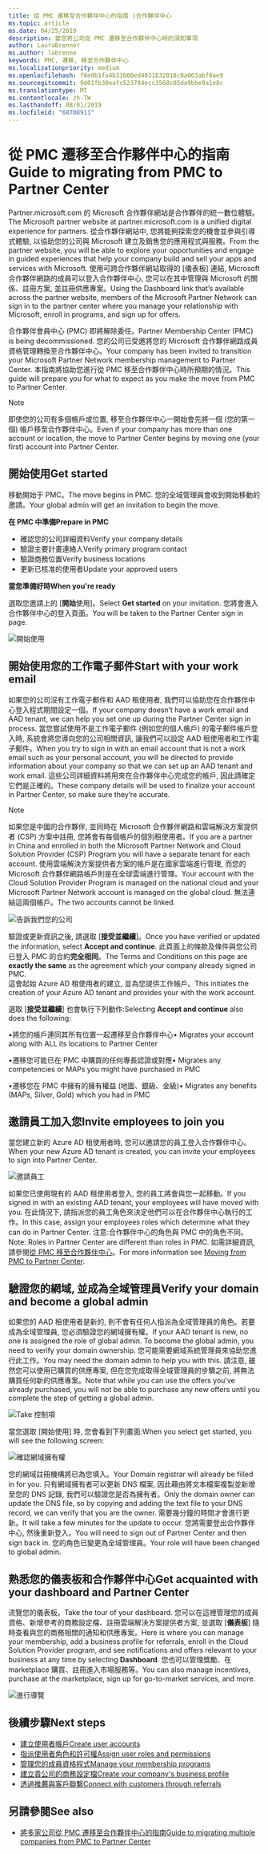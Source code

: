 ```yaml
---
title: 從 PMC 遷移至合作夥伴中心的指南 |合作夥伴中心
ms.topic: article
ms.date: 04/25/2019
description: 當您將公司從 PMC 遷移至合作夥伴中心時的須知事項
author: LauraBrenner
ms.author: labrenne
keywords: PMC, 遷移, 移至合作夥伴中心
ms.localizationpriority: medium
ms.openlocfilehash: f8e0b1fa4b31608ed4031832018c0a003abf0ae9
ms.sourcegitcommit: 9d01fb30eafc523784ecc3568c05da9bbe9a1e8c
ms.translationtype: MT
ms.contentlocale: zh-TW
ms.lasthandoff: 08/01/2019
ms.locfileid: "68708911"
---
```

# <a name="guide-to-migrating-from-pmc-to-partner-center"></a><span data-ttu-id="004f3-104">從 PMC 遷移至合作夥伴中心的指南</span><span class="sxs-lookup"><span data-stu-id="004f3-104">Guide to migrating from PMC to Partner Center</span></span>

<span data-ttu-id="004f3-105">Partner.microsoft.com 的 Microsoft 合作夥伴網站是合作夥伴的統一數位體驗。</span><span class="sxs-lookup"><span data-stu-id="004f3-105">The Microsoft partner website at partner.microsoft.com is a unified digital experience for partners.</span></span> <span data-ttu-id="004f3-106">從合作夥伴網站中, 您將能夠探索您的機會並參與引導式體驗, 以協助您的公司與 Microsoft 建立及銷售您的應用程式與服務。</span><span class="sxs-lookup"><span data-stu-id="004f3-106">From the partner website, you will be able to explore your opportunities and engage in guided experiences that help your company build and sell your apps and services with Microsoft.</span></span> <span data-ttu-id="004f3-107">使用可跨合作夥伴網站取得的 [儀表板] 連結, Microsoft 合作夥伴網路的成員可以登入合作夥伴中心, 您可以在其中管理與 Microsoft 的關係、註冊方案, 並註冊供應專案。</span><span class="sxs-lookup"><span data-stu-id="004f3-107">Using the Dashboard link that’s available across the partner website, members of the Microsoft Partner Network can sign in to the partner center where you  manage your relationship with Microsoft, enroll in programs, and sign up for offers.</span></span> 

<span data-ttu-id="004f3-108">合作夥伴會員中心 (PMC) 即將解除委任。</span><span class="sxs-lookup"><span data-stu-id="004f3-108">Partner Membership Center (PMC) is being decommissioned.</span></span> <span data-ttu-id="004f3-109">您的公司已受邀將您的 Microsoft 合作夥伴網路成員資格管理轉換至合作夥伴中心。</span><span class="sxs-lookup"><span data-stu-id="004f3-109">Your company has been invited to transition your Microsoft Partner Network membership management to Partner Center.</span></span> <span data-ttu-id="004f3-110">本指南將協助您進行從 PMC 移至合作夥伴中心時所預期的情況。</span><span class="sxs-lookup"><span data-stu-id="004f3-110">This guide will prepare you for what to expect as you make the move from PMC to Partner Center.</span></span>

>[!Note]
><span data-ttu-id="004f3-111">即使您的公司有多個帳戶或位置, 移至合作夥伴中心一開始會先將一個 (您的第一個) 帳戶移至合作夥伴中心。</span><span class="sxs-lookup"><span data-stu-id="004f3-111">Even if your company has more than one account or location, the move to Partner Center begins by moving one (your first) account into Partner Center.</span></span>

## <a name="get-started"></a><span data-ttu-id="004f3-112">開始使用</span><span class="sxs-lookup"><span data-stu-id="004f3-112">Get started</span></span>

<span data-ttu-id="004f3-113">移動開始于 PMC。</span><span class="sxs-lookup"><span data-stu-id="004f3-113">The move begins in PMC.</span></span> <span data-ttu-id="004f3-114">您的全域管理員會收到開始移動的邀請。</span><span class="sxs-lookup"><span data-stu-id="004f3-114">Your global admin will get an invitation to begin the move.</span></span> 

<span data-ttu-id="004f3-115">**在 PMC 中準備**</span><span class="sxs-lookup"><span data-stu-id="004f3-115">**Prepare in PMC**</span></span>
- <span data-ttu-id="004f3-116">確認您的公司詳細資料</span><span class="sxs-lookup"><span data-stu-id="004f3-116">Verify your company details</span></span> 
- <span data-ttu-id="004f3-117">驗證主要計畫連絡人</span><span class="sxs-lookup"><span data-stu-id="004f3-117">Verify primary program contact</span></span> 
- <span data-ttu-id="004f3-118">驗證商務位置</span><span class="sxs-lookup"><span data-stu-id="004f3-118">Verify business locations</span></span>
- <span data-ttu-id="004f3-119">更新已核准的使用者</span><span class="sxs-lookup"><span data-stu-id="004f3-119">Update your approved users</span></span>

<span data-ttu-id="004f3-120">**當您準備好時**</span><span class="sxs-lookup"><span data-stu-id="004f3-120">**When you're ready**</span></span>

<span data-ttu-id="004f3-121">選取您邀請上的 [**開始**使用]。</span><span class="sxs-lookup"><span data-stu-id="004f3-121">Select **Get started** on your invitation.</span></span> <span data-ttu-id="004f3-122">您將會進入合作夥伴中心的登入頁面。</span><span class="sxs-lookup"><span data-stu-id="004f3-122">You will be taken to the Partner Center sign in page.</span></span>

![開始使用](images/migration/getstarted.jpg)

## <a name="start-with-your-work-email"></a><span data-ttu-id="004f3-124">開始使用您的工作電子郵件</span><span class="sxs-lookup"><span data-stu-id="004f3-124">Start with your work email</span></span>

<span data-ttu-id="004f3-125">如果您的公司沒有工作電子郵件和 AAD 租使用者, 我們可以協助您在合作夥伴中心登入程式期間設定一個。</span><span class="sxs-lookup"><span data-stu-id="004f3-125">If your company doesn’t have a work email and AAD tenant, we can help you set one up during the Partner Center sign in process.</span></span> <span data-ttu-id="004f3-126">當您嘗試使用不是工作電子郵件 (例如您的個人帳戶) 的電子郵件帳戶登入時, 系統會將您導向您的公司相關資訊, 讓我們可以設定 AAD 租使用者和工作電子郵件。</span><span class="sxs-lookup"><span data-stu-id="004f3-126">When you try to sign in with an email account that is not a work email such as your personal account, you will be directed to provide information about your company so that we can set up an AAD tenant and work email.</span></span>
<span data-ttu-id="004f3-127">這些公司詳細資料將用來在合作夥伴中心完成您的帳戶, 因此請確定它們是正確的。</span><span class="sxs-lookup"><span data-stu-id="004f3-127">These company details will be used to finalize your account in Partner Center, so make sure they’re accurate.</span></span>

>[!Note]
><span data-ttu-id="004f3-128">如果您是中國的合作夥伴, 並同時在 Microsoft 合作夥伴網路和雲端解決方案提供者 (CSP) 方案中註冊, 您將會有每個帳戶的個別租使用者。</span><span class="sxs-lookup"><span data-stu-id="004f3-128">If you are a partner in China and enrolled in both the Microsoft Partner Network and Cloud Solution Provider (CSP) Program you will have a separate tenant for each account.</span></span> <span data-ttu-id="004f3-129">使用雲端解決方案提供者方案的帳戶是在國家雲端進行管理, 而您的 Microsoft 合作夥伴網路帳戶則是在全球雲端進行管理。</span><span class="sxs-lookup"><span data-stu-id="004f3-129">Your account with the Cloud Solution Provider Program is managed on the national cloud and your Microsoft Partner Network account is managed on the global cloud.</span></span> <span data-ttu-id="004f3-130">無法連結這兩個帳戶。</span><span class="sxs-lookup"><span data-stu-id="004f3-130">The two accounts cannot be linked.</span></span>

![告訴我們您的公司](images/migration/newtellusabout.png)

<span data-ttu-id="004f3-132">驗證或更新資訊之後, 請選取 [**接受並繼續**]。</span><span class="sxs-lookup"><span data-stu-id="004f3-132">Once you have verified or updated the information, select **Accept and continue**.</span></span>
<span data-ttu-id="004f3-133">此頁面上的條款及條件與您公司已登入 PMC 的合約**完全相同**。</span><span class="sxs-lookup"><span data-stu-id="004f3-133">The Terms and Conditions on this page are **exactly the same** as the agreement which your company already signed in PMC.</span></span>  
<span data-ttu-id="004f3-134">這會起始 Azure AD 租使用者的建立, 並為您提供工作帳戶。</span><span class="sxs-lookup"><span data-stu-id="004f3-134">This initiates the creation of your Azure AD tenant and provides your with the work account.</span></span>

<span data-ttu-id="004f3-135">選取 [**接受並繼續**] 也會執行下列動作:</span><span class="sxs-lookup"><span data-stu-id="004f3-135">Selecting **Accept and continue** also does the following:</span></span>

<span data-ttu-id="004f3-136">•將您的帳戶連同其所有位置一起遷移至合作夥伴中心</span><span class="sxs-lookup"><span data-stu-id="004f3-136">•   Migrates your account along with ALL its locations to Partner Center</span></span>

<span data-ttu-id="004f3-137">•遷移您可能已在 PMC 中購買的任何專長認證或對應</span><span class="sxs-lookup"><span data-stu-id="004f3-137">•   Migrates any competencies or MAPs you might have purchased in PMC</span></span>

<span data-ttu-id="004f3-138">•遷移您在 PMC 中擁有的擁有權益 (地圖、銀級、金級)</span><span class="sxs-lookup"><span data-stu-id="004f3-138">•   Migrates any benefits (MAPs, Silver, Gold) which you had in PMC</span></span>

## <a name="invite-employees-to-join-you"></a><span data-ttu-id="004f3-139">邀請員工加入您</span><span class="sxs-lookup"><span data-stu-id="004f3-139">Invite employees to join you</span></span>

<span data-ttu-id="004f3-140">當您建立新的 Azure AD 租使用者時, 您可以邀請您的員工登入合作夥伴中心。</span><span class="sxs-lookup"><span data-stu-id="004f3-140">When your new Azure AD tenant is created, you can invite your employees to sign into Partner Center.</span></span>

![邀請員工](images/migration/invite.png)


<span data-ttu-id="004f3-142">如果您已使用現有的 AAD 租使用者登入, 您的員工將會與您一起移動。</span><span class="sxs-lookup"><span data-stu-id="004f3-142">If you signed in with an existing AAD tenant, your employees will have moved with you.</span></span> <span data-ttu-id="004f3-143">在此情況下, 請指派您的員工角色來決定他們可以在合作夥伴中心執行的工作。</span><span class="sxs-lookup"><span data-stu-id="004f3-143">In this case, assign your employees roles which determine what they can do in Partner Center.</span></span> <span data-ttu-id="004f3-144">注意:合作夥伴中心的角色與 PMC 中的角色不同。</span><span class="sxs-lookup"><span data-stu-id="004f3-144">Note: Roles in Partner Center are different than roles in PMC.</span></span> <span data-ttu-id="004f3-145">如需詳細資訊, 請參閱[從 PMC 移至合作夥伴中心](move-pmc-pc-map.md)。</span><span class="sxs-lookup"><span data-stu-id="004f3-145">For more information see [Moving from PMC to Partner Center](move-pmc-pc-map.md).</span></span>

## <a name="verify-your-domain-and-become-a-global-admin"></a><span data-ttu-id="004f3-146">驗證您的網域, 並成為全域管理員</span><span class="sxs-lookup"><span data-stu-id="004f3-146">Verify your domain and become a global admin</span></span>  

<span data-ttu-id="004f3-147">如果您的 AAD 租使用者是新的, 則不會有任何人指派為全域管理員的角色。若要成為全域管理員, 您必須驗證您的網域擁有權。</span><span class="sxs-lookup"><span data-stu-id="004f3-147">If your AAD tenant is new, no one is assigned the role of global admin. To become the global admin, you need to verify your domain ownership.</span></span> <span data-ttu-id="004f3-148">您可能需要網域系統管理員來協助您進行此工作。</span><span class="sxs-lookup"><span data-stu-id="004f3-148">You may need the domain admin to help you with this.</span></span> <span data-ttu-id="004f3-149">請注意, 雖然您可以使用已購買的供應專案, 但在您完成取得全域管理員的步驟之前, 將無法購買任何新的供應專案。</span><span class="sxs-lookup"><span data-stu-id="004f3-149">Note that while you can use the offers you've already purchased, you will not be able to purchase any new offers until you complete the step of getting a global admin.</span></span> 

![Take 控制項](images/migration/takecontrol.png)

<span data-ttu-id="004f3-151">當您選取 [開始使用] 時, 您會看到下列畫面:</span><span class="sxs-lookup"><span data-stu-id="004f3-151">When you select get started, you will see the following screen:</span></span>

![確認網域擁有權](images/migration/verifytxt.png)

<span data-ttu-id="004f3-153">您的網域註冊機構將已為您填入。</span><span class="sxs-lookup"><span data-stu-id="004f3-153">Your Domain registrar will already be filled in for you.</span></span> <span data-ttu-id="004f3-154">只有網域擁有者可以更新 DNS 檔案, 因此藉由將文本檔案複製並新增至您的 DNS 記錄, 我們可以驗證您是否為擁有者。</span><span class="sxs-lookup"><span data-stu-id="004f3-154">Only the domain owner can update the DNS file, so by copying and adding the text file to your DNS record, we can verify that you are the owner.</span></span> <span data-ttu-id="004f3-155">需要幾分鐘的時間才會進行更新。</span><span class="sxs-lookup"><span data-stu-id="004f3-155">It will take a few minutes for the update to occur.</span></span> <span data-ttu-id="004f3-156">您將需要登出合作夥伴中心, 然後重新登入。</span><span class="sxs-lookup"><span data-stu-id="004f3-156">You will need to sign out of Partner Center and then sign back in.</span></span> <span data-ttu-id="004f3-157">您的角色已變更為全域管理員。</span><span class="sxs-lookup"><span data-stu-id="004f3-157">Your role will have been changed to global admin.</span></span> 


## <a name="get-acquainted-with-your-dashboard-and-partner-center"></a><span data-ttu-id="004f3-158">熟悉您的儀表板和合作夥伴中心</span><span class="sxs-lookup"><span data-stu-id="004f3-158">Get acquainted with your dashboard and Partner Center</span></span>

<span data-ttu-id="004f3-159">流覽您的儀表板。</span><span class="sxs-lookup"><span data-stu-id="004f3-159">Take the tour of your dashboard.</span></span> <span data-ttu-id="004f3-160">您可以在這裡管理您的成員資格、新增參考的商務設定檔、註冊雲端解決方案提供者方案, 並選取 [**儀表板**] 隨時查看與您的商務相關的通知和供應專案。</span><span class="sxs-lookup"><span data-stu-id="004f3-160">Here is where you can manage your membership, add a business profile for referrals, enroll in the Cloud Solution Provider program, and see notifications and offers relevant to your business at any time by selecting **Dashboard**.</span></span> <span data-ttu-id="004f3-161">您也可以管理獎勵、在 marketplace 購買、註冊進入市場服務等。</span><span class="sxs-lookup"><span data-stu-id="004f3-161">You can also manage incentives, purchase at the marketplace, sign up for go-to-market services, and more.</span></span>  

![進行導覽](images/migration/fre.png)

## <a name="next-steps"></a><span data-ttu-id="004f3-163">後續步驟</span><span class="sxs-lookup"><span data-stu-id="004f3-163">Next steps</span></span>

- [<span data-ttu-id="004f3-164">建立使用者帳戶</span><span class="sxs-lookup"><span data-stu-id="004f3-164">Create user accounts </span></span>](create-user-accounts-and-set-permissions.md)
- [<span data-ttu-id="004f3-165">指派使用者角色和許可權</span><span class="sxs-lookup"><span data-stu-id="004f3-165">Assign user roles and permissions</span></span>](permissions-overview.md)
- [<span data-ttu-id="004f3-166">管理您的成員資格程式</span><span class="sxs-lookup"><span data-stu-id="004f3-166">Manage your membership programs</span></span>](renew-mpn-offers.md)
- [<span data-ttu-id="004f3-167">建立貴公司的商務設定檔</span><span class="sxs-lookup"><span data-stu-id="004f3-167">Create your company's business profile</span></span>](create-a-marketing-profile.md)
- [<span data-ttu-id="004f3-168">透過推薦與客戶聯繫</span><span class="sxs-lookup"><span data-stu-id="004f3-168">Connect with customers through referrals</span></span>](responding-to-referrals.md)

## <a name="see-also"></a><span data-ttu-id="004f3-169">另請參閱</span><span class="sxs-lookup"><span data-stu-id="004f3-169">See also</span></span>

- [<span data-ttu-id="004f3-170">將多家公司從 PMC 遷移至合作夥伴中心的指南</span><span class="sxs-lookup"><span data-stu-id="004f3-170">Guide to migrating multiple companies from PMC to Partner Center</span></span>](move-multiple-companies.md)
